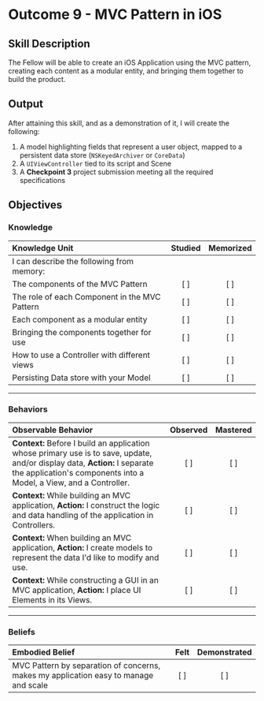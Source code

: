 # Outcome 9 - MVC Pattern in iOS
## Skill Description

The Fellow will be able to create an iOS Application using the MVC pattern, creating each content as a modular entity, and bringing them together to build the product.

## Output
After attaining this skill, and as a demonstration of it, I will create the following:

1. A model highlighting fields that represent a user object, mapped to a persistent data store (`NSKeyedArchiver` or `CoreData`)
2. A `UIViewController` tied to its script and Scene
3. A **Checkpoint 3** project submission meeting all the required specifications

## Objectives

### Knowledge

| Knowledge Unit   |      Studied      | Memorized |
|:-------------|:------------------:|:--------:|
| I can describe the following from memory: | | |
| The components of the MVC Pattern | [ ] | [ ] |
| The role of each Component in the MVC Pattern | [ ] | [ ] |
| Each component as a modular entity | [ ] | [ ] |
| Bringing the components together for use | [ ] | [ ] |
| How to use a Controller with different views | [ ] | [ ]
| Persisting Data store with your Model | [ ] | [ ] |

-------

### Behaviors

| Observable Behavior   |      Observed      | Mastered |
|:-------------|:------------------:|:--------:|
| **Context:** Before I build an application whose primary use is to save, update, and/or display data, **Action:** I separate the application's components into a Model, a View, and a Controller. | [ ] | [ ] |
| **Context:** While building an MVC application, **Action:** I construct the logic and data handling of the application in Controllers. | [ ] | [ ] |
| **Context:** When building an MVC application, **Action:** I create models to represent the data I'd like to modify and use. | [ ] | [ ] |
| **Context:** While constructing a GUI in an MVC application, **Action:** I place UI Elements in its Views. | [ ] | [ ] |

-------

### Beliefs

| Embodied Belief   |      Felt      | Demonstrated |
|:-------------|:------------------:|:--------:|
| MVC Pattern by separation of concerns, makes my application easy to manage and scale | [ ] | [ ] |
